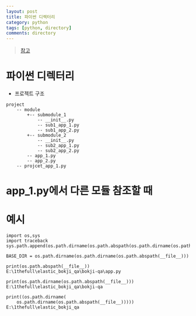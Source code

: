 ```yaml
---
layout: post
title: 파이썬 디렉터리
category: python
tags: [python, directory]
comments: directory
---
```


> [참고](https://brownbears.tistory.com/296)

# 파이썬 디렉터리

- 프로젝트 구조

```
project
    -- module
        +-- submodule_1
            -- __init__.py
            -- sub1_app_1.py
            -- sub1_app_2.py
        +-- submodule_2
            -- __init__.py
            -- sub2_app_1.py
            -- sub2_app_2.py
        -- app_1.py
        -- app_2.py
    -- projcet_app_1.py
```

# app_1.py에서 다른 모듈 참조할 때






# 예시

```
import os,sys
import traceback
sys.path.append(os.path.dirname(os.path.abspath(os.path.dirname(os.path.abspath(__file__)))))

BASE_DIR = os.path.dirname(os.path.dirname(os.path.abspath(__file__)))
```


```console
print(os.path.abspath(__file__))
E:\1thefull\elastic_bokji_qa\bokji-qa\app.py

print(os.path.dirname(os.path.abspath(__file__)))
E:\1thefull\elastic_bokji_qa\bokji-qa

print((os.path.dirname(
    os.path.dirname(os.path.abspath(__file__)))))
E:\1thefull\elastic_bokji_qa
```